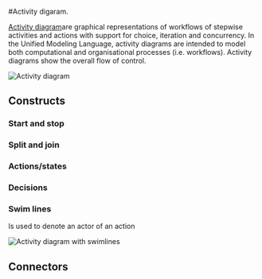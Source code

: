 #Activity digaram.

[Activity diagram](https://en.wikipedia.org/wiki/Activity_diagram)are graphical representations of workflows of stepwise activities and actions with support for choice, iteration and concurrency. In the Unified Modeling Language, activity diagrams are intended to model both computational and organisational processes (i.e. workflows). Activity diagrams show the overall flow of control.

![Activity diagram](https://upload.wikimedia.org/wikipedia/commons/e/e7/Activity_conducting.svg)

## Constructs

### Start and stop

### Split and join

### Actions/states

### Decisions

### Swim lines

Is used to denote an actor of an action

![Activity diagram with swimlines](.png)



## Connectors


